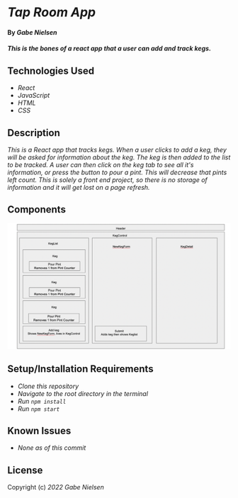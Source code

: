 # _Tap Room App_

#### By _**Gabe Nielsen**_

#### _This is the bones of a react app that a user can add and track kegs._

## Technologies Used

- _React_
- _JavaScript_
- _HTML_
- _CSS_

## Description

_This is a React app that tracks kegs. When a user clicks to add a keg, they will be asked for information about the keg. The keg is then added to the list to be tracked. A user can then click on the keg tab to see all it's information, or press the button to pour a pint. This will decrease that pints left count. This is solely a front end project, so there is no storage of information and it will get lost on a page refresh._

## Components

![components model](./public/outline.png)

## Setup/Installation Requirements

- _Clone this repository_
- _Navigate to the root directory in the terminal_
- _Run `npm install`_
- _Run `npm start`_

## Known Issues

- _None as of this commit_

## License

Copyright (c) _2022_ _Gabe Nielsen_
